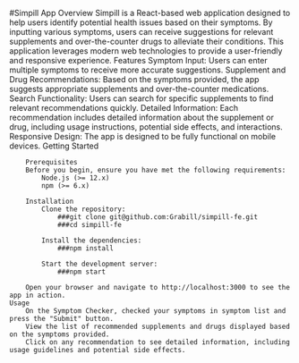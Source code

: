 #Simpill App
    Overview
        Simpill is a React-based web application designed to help users identify potential health issues based on their symptoms. By inputting various symptoms, users can receive suggestions for relevant supplements and over-the-counter drugs to alleviate their conditions. This application leverages modern web technologies to provide a user-friendly and responsive experience.
    Features
        Symptom Input: Users can enter multiple symptoms to receive more accurate suggestions.
        Supplement and Drug Recommendations: Based on the symptoms provided, the app suggests appropriate supplements and over-the-counter medications.
        Search Functionality: Users can search for specific supplements to find relevant recommendations quickly.
        Detailed Information: Each recommendation includes detailed information about the supplement or drug, including usage instructions, potential side effects, and interactions.
        Responsive Design: The app is designed to be fully functional on mobile devices.
    Getting Started
        
        Prerequisites
        Before you begin, ensure you have met the following requirements:
            Node.js (>= 12.x)
            npm (>= 6.x)

        Installation
            Clone the repository:
                ###git clone git@github.com:Grabill/simpill-fe.git
                ###cd simpill-fe

            Install the dependencies:
                ###npm install
            
            Start the development server:
                ###npm start
                
        Open your browser and navigate to http://localhost:3000 to see the app in action.
    Usage
        On the Symptom Checker, checked your symptoms in symptom list and press the "Submit" button.
        View the list of recommended supplements and drugs displayed based on the symptoms provided.
        Click on any recommendation to see detailed information, including usage guidelines and potential side effects.


